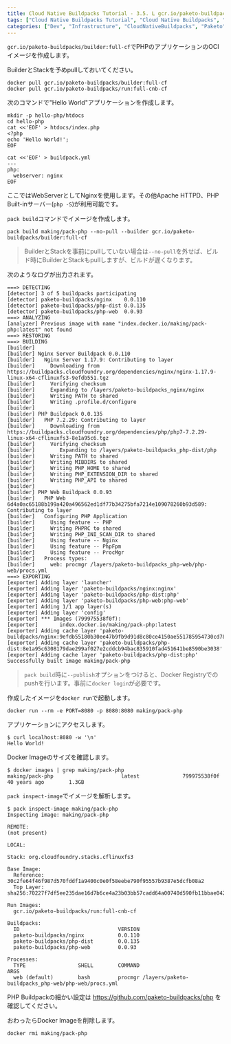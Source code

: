 ```yaml
---
title: Cloud Native Buildpacks Tutorial - 3.5. L gcr.io/paketo-buildpacks/builder:full-cf BuilderでPHPアプリのOCIイメージを作成
tags: ["Cloud Native Buildpacks Tutorial", "Cloud Native Buildpacks", "Paketo", "Series"]
categories: ["Dev", "Infrastructure", "CloudNativeBuildpacks", "Paketo"]
---
```


`gcr.io/paketo-buildpacks/builder:full-cf`でPHPのアプリケーションのOCIイメージを作成します。

BuilderとStackを予めpullしておいてください。

```
docker pull gcr.io/paketo-buildpacks/builder:full-cf
docker pull gcr.io/paketo-buildpacks/run:full-cnb-cf
```

次のコマンドで"Hello World"アプリケーションを作成します。

```
mkdir -p hello-php/htdocs
cd hello-php
cat <<'EOF' > htdocs/index.php
<?php
echo 'Hello World!';
EOF

cat <<'EOF' > buildpack.yml
---
php:
  webserver: nginx
EOF
```

ここではWebServerとしてNginxを使用します。その他Apache HTTPD、PHP Built-inサーバー(`php -S`)が利用可能です。

`pack build`コマンドでイメージを作成します。

```
pack build making/pack-php --no-pull --builder gcr.io/paketo-buildpacks/builder:full-cf
```

> BuilderとStackを事前にpullしていない場合は`--no-pull`を外せば、ビルド時にBuilderとStackもpullしますが、ビルドが遅くなります。

次のようなログが出力されます。

```
===> DETECTING
[detector] 3 of 5 buildpacks participating
[detector] paketo-buildpacks/nginx    0.0.110
[detector] paketo-buildpacks/php-dist 0.0.135
[detector] paketo-buildpacks/php-web  0.0.93
===> ANALYZING
[analyzer] Previous image with name "index.docker.io/making/pack-php:latest" not found
===> RESTORING
===> BUILDING
[builder] 
[builder] Nginx Server Buildpack 0.0.110
[builder]   Nginx Server 1.17.9: Contributing to layer
[builder]     Downloading from https://buildpacks.cloudfoundry.org/dependencies/nginx/nginx-1.17.9-linux-x64-cflinuxfs3-9efdb551.tgz
[builder]     Verifying checksum
[builder]     Expanding to /layers/paketo-buildpacks_nginx/nginx
[builder]     Writing PATH to shared
[builder]     Writing .profile.d/configure
[builder] 
[builder] PHP Buildpack 0.0.135
[builder]   PHP 7.2.29: Contributing to layer
[builder]     Downloading from https://buildpacks.cloudfoundry.org/dependencies/php/php7-7.2.29-linux-x64-cflinuxfs3-8e1a95c6.tgz
[builder]     Verifying checksum
[builder]        Expanding to /layers/paketo-buildpacks_php-dist/php
[builder]     Writing PATH to shared
[builder]     Writing MIBDIRS to shared
[builder]     Writing PHP_HOME to shared
[builder]     Writing PHP_EXTENSION_DIR to shared
[builder]     Writing PHP_API to shared
[builder] 
[builder] PHP Web Buildpack 0.0.93
[builder]   PHP Web 6d4a0ac65188b199a420a496562ed1df77b34275bfa7214e109078260b93d589: Contributing to layer
[builder]   Configuring PHP Application
[builder]     Using feature -- PHP
[builder]     Writing PHPRC to shared
[builder]     Writing PHP_INI_SCAN_DIR to shared
[builder]     Using feature -- Nginx
[builder]     Using feature -- PhpFpm
[builder]     Using feature -- ProcMgr
[builder]   Process types:
[builder]     web: procmgr /layers/paketo-buildpacks_php-web/php-web/procs.yml
===> EXPORTING
[exporter] Adding layer 'launcher'
[exporter] Adding layer 'paketo-buildpacks/nginx:nginx'
[exporter] Adding layer 'paketo-buildpacks/php-dist:php'
[exporter] Adding layer 'paketo-buildpacks/php-web:php-web'
[exporter] Adding 1/1 app layer(s)
[exporter] Adding layer 'config'
[exporter] *** Images (799975538f0f):
[exporter]       index.docker.io/making/pack-php:latest
[exporter] Adding cache layer 'paketo-buildpacks/nginx:9efdb55180b30ee47b9fb9d91d8c80ce4150ae551785954730cd7831c82142ea'
[exporter] Adding cache layer 'paketo-buildpacks/php-dist:8e1a95c6308179dae299af027e2cddcb94bac835910fad451641be8590be3038'
[exporter] Adding cache layer 'paketo-buildpacks/php-dist:php'
Successfully built image making/pack-php
```

> `pack build`時に`--publish`オプションをつけると、Docker Registryでのpushを行います。事前に`docker login`が必要です。

作成したイメージを`docker run`で起動します。

```
docker run --rm -e PORT=8080 -p 8080:8080 making/pack-php
```

アプリケーションにアクセスします。

```
$ curl localhost:8080 -w '\n'
Hello World!
```

Docker Imageのサイズを確認します。

```
$ docker images | grep making/pack-php
making/pack-php                      latest              799975538f0f        40 years ago        1.3GB
```

`pack inspect-image`でイメージを解析します。

```
$ pack inspect-image making/pack-php
Inspecting image: making/pack-php

REMOTE:
(not present)

LOCAL:

Stack: org.cloudfoundry.stacks.cflinuxfs3

Base Image:
  Reference: 30c2fe64f46f987d570fddf1a9400c0e0f58eebe790f95557b9387e5dcfb08a2
  Top Layer: sha256:70227f7df5ee235dae16d7b6ce4a23b03bb57cadd64a00740d590fb11bbae042

Run Images:
  gcr.io/paketo-buildpacks/run:full-cnb-cf

Buildpacks:
  ID                                VERSION
  paketo-buildpacks/nginx           0.0.110
  paketo-buildpacks/php-dist        0.0.135
  paketo-buildpacks/php-web         0.0.93

Processes:
  TYPE                 SHELL        COMMAND                                                            ARGS
  web (default)        bash         procmgr /layers/paketo-buildpacks_php-web/php-web/procs.yml 
```

PHP Buildpackの細かい設定は
https://github.com/paketo-buildpacks/php
を確認してください。

おわったらDocker Imageを削除します。

```
docker rmi making/pack-php
```